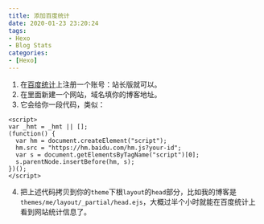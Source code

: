 ```yaml
---
title: 添加百度统计
date: 2020-01-23 23:20:24
tags:  
- Hexo
- Blog Stats
categories:
- [Hexo]
---
```

1. 在[百度统计](https://tongji.baidu.com/web/29894341/welcome/login)上注册一个账号：站长版就可以。
2. 在里面新建一个网站，域名填你的博客地址。
3. 它会给你一段代码，类似：
```
<script>
var _hmt = _hmt || [];
(function() {
  var hm = document.createElement("script");
  hm.src = "https://hm.baidu.com/hm.js?your-id";
  var s = document.getElementsByTagName("script")[0]; 
  s.parentNode.insertBefore(hm, s);
})();
</script>
```
4. 把上述代码拷贝到你的`theme`下根`layout`的`head`部分，比如我的博客是`themes/me/layout/_partial/head.ejs`，大概过半个小时就能在百度统计上看到网站统计信息了。